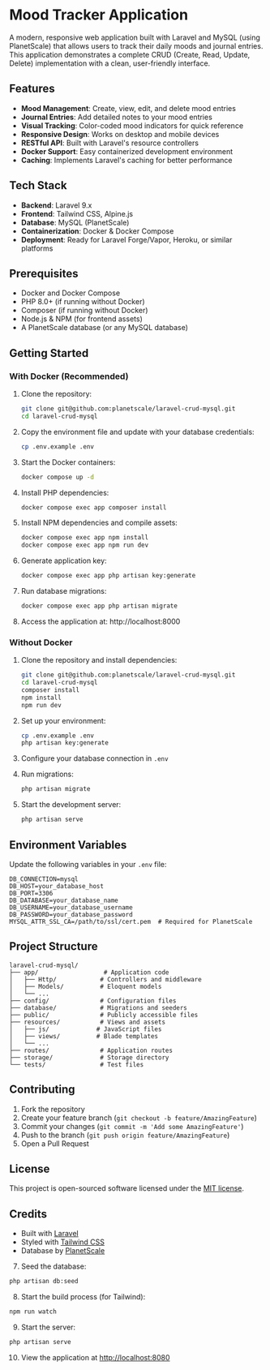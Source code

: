 # Mood Tracker Application

A modern, responsive web application built with Laravel and MySQL (using PlanetScale) that allows users to track their daily moods and journal entries. This application demonstrates a complete CRUD (Create, Read, Update, Delete) implementation with a clean, user-friendly interface.

## Features

- **Mood Management**: Create, view, edit, and delete mood entries
- **Journal Entries**: Add detailed notes to your mood entries
- **Visual Tracking**: Color-coded mood indicators for quick reference
- **Responsive Design**: Works on desktop and mobile devices
- **RESTful API**: Built with Laravel's resource controllers
- **Docker Support**: Easy containerized development environment
- **Caching**: Implements Laravel's caching for better performance

## Tech Stack

- **Backend**: Laravel 9.x
- **Frontend**: Tailwind CSS, Alpine.js
- **Database**: MySQL (PlanetScale)
- **Containerization**: Docker & Docker Compose
- **Deployment**: Ready for Laravel Forge/Vapor, Heroku, or similar platforms

## Prerequisites

- Docker and Docker Compose
- PHP 8.0+ (if running without Docker)
- Composer (if running without Docker)
- Node.js & NPM (for frontend assets)
- A PlanetScale database (or any MySQL database)

## Getting Started

### With Docker (Recommended)

1. Clone the repository:
   ```bash
   git clone git@github.com:planetscale/laravel-crud-mysql.git
   cd laravel-crud-mysql
   ```

2. Copy the environment file and update with your database credentials:
   ```bash
   cp .env.example .env
   ```

3. Start the Docker containers:
   ```bash
   docker compose up -d
   ```

4. Install PHP dependencies:
   ```bash
   docker compose exec app composer install
   ```

5. Install NPM dependencies and compile assets:
   ```bash
   docker compose exec app npm install
   docker compose exec app npm run dev
   ```

6. Generate application key:
   ```bash
   docker compose exec app php artisan key:generate
   ```

7. Run database migrations:
   ```bash
   docker compose exec app php artisan migrate
   ```

8. Access the application at: http://localhost:8000

### Without Docker

1. Clone the repository and install dependencies:
   ```bash
   git clone git@github.com:planetscale/laravel-crud-mysql.git
   cd laravel-crud-mysql
   composer install
   npm install
   npm run dev
   ```

2. Set up your environment:
   ```bash
   cp .env.example .env
   php artisan key:generate
   ```

3. Configure your database connection in `.env`

4. Run migrations:
   ```bash
   php artisan migrate
   ```

5. Start the development server:
   ```bash
   php artisan serve
   ```

## Environment Variables

Update the following variables in your `.env` file:

```
DB_CONNECTION=mysql
DB_HOST=your_database_host
DB_PORT=3306
DB_DATABASE=your_database_name
DB_USERNAME=your_database_username
DB_PASSWORD=your_database_password
MYSQL_ATTR_SSL_CA=/path/to/ssl/cert.pem  # Required for PlanetScale
```

## Project Structure

```
laravel-crud-mysql/
├── app/                  # Application code
│   ├── Http/            # Controllers and middleware
│   ├── Models/          # Eloquent models
│   └── ...
├── config/              # Configuration files
├── database/            # Migrations and seeders
├── public/              # Publicly accessible files
├── resources/           # Views and assets
│   ├── js/             # JavaScript files
│   ├── views/          # Blade templates
│   └── ...
├── routes/              # Application routes
├── storage/             # Storage directory
└── tests/               # Test files
```

## Contributing

1. Fork the repository
2. Create your feature branch (`git checkout -b feature/AmazingFeature`)
3. Commit your changes (`git commit -m 'Add some AmazingFeature'`)
4. Push to the branch (`git push origin feature/AmazingFeature`)
5. Open a Pull Request

## License

This project is open-sourced software licensed under the [MIT license](https://opensource.org/licenses/MIT).

## Credits

- Built with [Laravel](https://laravel.com)
- Styled with [Tailwind CSS](https://tailwindcss.com)
- Database by [PlanetScale](https://planetscale.com)

7. Seed the database:

```bash
php artisan db:seed
```

8. Start the build process (for Tailwind):

```bash
npm run watch
```

9. Start the server:

```bash
php artisan serve
```

10. View the application at [http://localhost:8080](http://localhost:8080)
